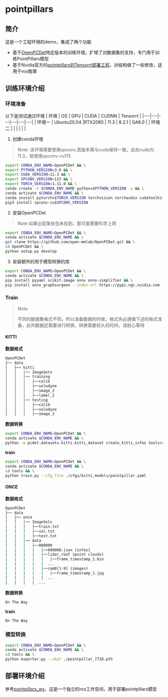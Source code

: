 # pointpillars

## 简介
这是一个工程环境的demo，集成了两个功能
- 基于[OpenPCDet](https://github.com/open-mmlab/OpenPCDet)特定版本的训练环境，扩增了对数据集的支持，专门用于训练PointPillars模型
- 基于Nvidia官方的[pointpillars的Tensorrt部署工程](https://github.com/NVIDIA-AI-IOT/CUDA-PointPillars)，对结构做了一些修改，适用于ros推理

## 训练环境介绍

### 环境准备

以下是测试通过环境
| 环境   | OS | GPU | CUDA | CUDNN | Tensorrt |
|---|---|---|---|---|---|
| 环境一 |  Ubuntu20.04 |RTX2080 | 11.3 | 8.2.1 | GA8.0 |
| 环境二 |         |         |      |       |      |

1. 创建conda环境

> Note: 该环境需要使用spconv,其版本需与cuda保持一致，此处cuda为11.3，故使用spconv-cu113

```bash
export CONDA_ENV_NAME=OpenPCDet && \
export PYTHON_VERSION=3.8 && \
export CUDA_VERSION=11.3 && \
export SPCONV_VERSION=113 && \
export TORCH_VERSION=1.11.0 && \
conda create -n $CONDA_ENV_NAME python=$PYTHON_VERSION -y && \
conda activate $CONDA_ENV_NAME && \
conda install pytorch=$TORCH_VERSION torchvision torchaudio cudatoolkit=$CUDA_VERSION -c pytorch -y && \
pip3 install spconv-cu$SPCONV_VERSION
```

2. 安装OpenPCDet

> Note 如果出现某些包未找到，那可能需要科学上网

```bash
export CONDA_ENV_NAME=OpenPCDet && \
conda activate $CONDA_ENV_NAME && \
git clone https://github.com/open-mmlab/OpenPCDet.git && \
cd OpenPCDet && \
python setup.py develop
```

3. 安装额外的用于模型转换的库

```bash
export CONDA_ENV_NAME=OpenPCDet && \
conda activate $CONDA_ENV_NAME && \
pip install pyyaml scikit-image onnx onnx-simplifier && \
pip install onnx_graphsurgeon --index-url https://pypi.ngc.nvidia.com
```
### Train

> Note 
> 
> 不同的数据集格式不同，所以准备数据的时候，格式务必遵循下述的格式准备，此外数据还需要进行转换，转换需要较久的时间，请耐心等待

#### KITTI

**数据格式**
```bash
OpenPCDet
├── data
│   ├── kitti
│   │   │── ImageSets
│   │   │── training
│   │   │   ├──calib
│   │   │   ├──velodyne
│   │   │   ├──image_2
│   │   │   ├──label_2
│   │   │── testing
│   │   │   ├──calib
│   │   │   ├──velodyne
│   │   │   ├──image_2
```

**数据转换**

```bash
export CONDA_ENV_NAME=OpenPCDet && \
conda activate $CONDA_ENV_NAME && \
python -m pcdet.datasets.kitti.kitti_dataset create_kitti_infos tools/cfgs/dataset_configs/kitti_dataset.yaml
```
**train**

```bash
export CONDA_ENV_NAME=OpenPCDet && \
conda activate $CONDA_ENV_NAME && \
cd tools && \
python train.py --cfg_file ./cfgs/kitti_models/pointpillar.yaml
```

#### ONCE

**数据格式**

```bash
OpenPCDet
├── data
│   ├── once
│   │   │── ImageSets
|   |   |   ├──train.txt
|   |   |   ├──val.txt
|   |   |   ├──test.txt
│   │   │── data
│   │   │   ├──000000
|   |   |   |   |──000000.json (infos)
|   |   |   |   |──lidar_roof (point clouds)
|   |   |   |   |   |──frame_timestamp_1.bin
|   |   |   |   |  ...
|   |   |   |   |──cam0[1-9] (images)
|   |   |   |   |   |──frame_timestamp_1.jpg
|   |   |   |   |  ...
|   |   |   |  ...
```

**数据转换**
```bash
On The Way
```

**train**

```bash
On The Way
```

### 模型转换

```bash
export CONDA_ENV_NAME=OpenPCDet && \
conda activate $CONDA_ENV_NAME && \
cd tools && \
python exporter.py --ckpt ./pointpillar_7728.pth
```

## 部署环境介绍

参考[pointpillars_ws](./pointpillars_ws/README.md)，这是一个独立的ros工作空间，用于部署pointpillars模型